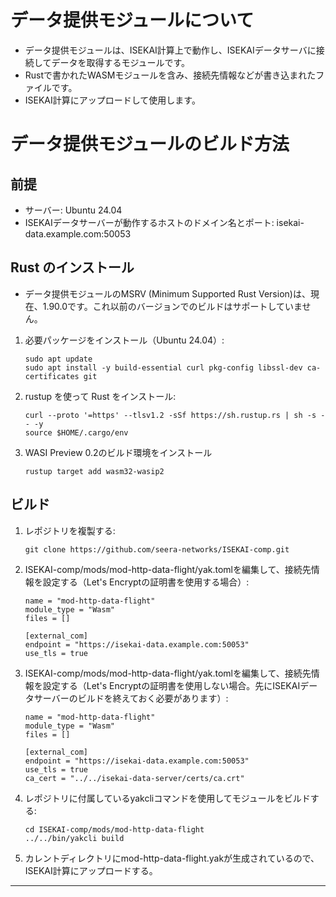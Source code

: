 # データ提供モジュールについて
- データ提供モジュールは、ISEKAI計算上で動作し、ISEKAIデータサーバに接続してデータを取得するモジュールです。
- Rustで書かれたWASMモジュールを含み、接続先情報などが書き込まれたファイルです。
- ISEKAI計算にアップロードして使用します。

# データ提供モジュールのビルド方法
## 前提
- サーバー: Ubuntu 24.04
- ISEKAIデータサーバーが動作するホストのドメイン名とポート: isekai-data.example.com:50053

## Rust のインストール
- データ提供モジュールのMSRV (Minimum Supported Rust Version)は、現在、1.90.0です。これ以前のバージョンでのビルドはサポートしていません。

1. 必要パッケージをインストール（Ubuntu 24.04）:
    ```
    sudo apt update
    sudo apt install -y build-essential curl pkg-config libssl-dev ca-certificates git
    ```

2. rustup を使って Rust をインストール:
    ```
    curl --proto '=https' --tlsv1.2 -sSf https://sh.rustup.rs | sh -s -- -y
    source $HOME/.cargo/env
    ```

3. WASI Preview 0.2のビルド環境をインストール
    ```
    rustup target add wasm32-wasip2
    ```

## ビルド
1. レポジトリを複製する:
    ```
    git clone https://github.com/seera-networks/ISEKAI-comp.git
    ```

2. ISEKAI-comp/mods/mod-http-data-flight/yak.tomlを編集して、接続先情報を設定する（Let's Encryptの証明書を使用する場合）:
    ```
    name = "mod-http-data-flight"
    module_type = "Wasm"
    files = []

    [external_com]
    endpoint = "https://isekai-data.example.com:50053"
    use_tls = true
    ```

2. ISEKAI-comp/mods/mod-http-data-flight/yak.tomlを編集して、接続先情報を設定する（Let's Encryptの証明書を使用しない場合。先にISEKAIデータサーバーのビルドを終えておく必要があります）:
    ```
    name = "mod-http-data-flight"
    module_type = "Wasm"
    files = []

    [external_com]
    endpoint = "https://isekai-data.example.com:50053"
    use_tls = true
    ca_cert = "../../isekai-data-server/certs/ca.crt"
    ```

3. レポジトリに付属しているyakcliコマンドを使用してモジュールをビルドする:
    ```
    cd ISEKAI-comp/mods/mod-http-data-flight
    ../../bin/yakcli build
    ```

4. カレントディレクトリにmod-http-data-flight.yakが生成されているので、ISEKAI計算にアップロードする。

---
